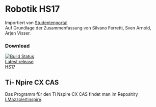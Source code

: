# Robotik HS17
Importiert von [Studentenportal](https://studentenportal.ch/dokumente/rob/)  
Auf Grundlage der Zusammenfassung von Silvano Ferretti, Sven Arnold, Arjen Visser. 

### Download
[![Build Status](https://travis-ci.org/LMazzole/RobotikHs17.svg?branch=master)](https://travis-ci.org/LMazzole/RobotikHs17)  
[Latest release](https://github.com/LMazzole/RobotikHs17/releases/latest)  
[HS17](https://github.com/LMazzole/RobotikHs17/releases/download/HS17/Rob.pdf)  

## Ti- Npire CX CAS
Das Programm für den Ti Nspire CX CAS findet man im Repositiry [LMazzole/tinspire](https://github.com/LMazzole/tinspire).

